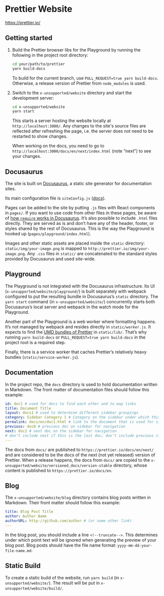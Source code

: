 # Prettier Website

https://prettier.io/

## Getting started

1. Build the Prettier browser libs for the Playground by running the following in the project root directory:

   ```sh
   cd your/path/to/prettier
   yarn build-docs
   ```

   To build for the current branch, use `PULL_REQUEST=true yarn build-docs`. Otherwise, a release version of Prettier from `node_modules` is used.

2. Switch to the `x-unsupported/website` directory and start the development server:

   ```sh
   cd x-unsupported/website
   yarn start
   ```

   This starts a server hosting the website locally at `http://localhost:3000/`. Any changes to the site's source files are reflected after refreshing the page, i.e. the server does not need to be restarted to show changes.

   When working on the docs, you need to go to `http://localhost:3000/docs/en/next/index.html` (note “next”) to see your changes.

## Docusaurus

The site is built on [Docusaurus](https://docusaurus.io/), a static site generator for documentation sites.

Its main configuration file is `siteConfig.js` ([docs](https://docusaurus.io/docs/en/site-config)).

Pages can be added to the site by putting `.js` files with React components in `pages/`. If you want to use code from other files in these pages, be aware of [how `require` works in Docusaurus](https://docusaurus.io/docs/en/api-pages#page-require-paths). It’s also possible to include `.html` files directly. They are served as is and don’t have any of the header, footer, or styles shared by the rest of Docusaurus. This is the way the Playground is hooked up (`pages/playground/index.html`).

Images and other static assets are placed inside the `static` directory: `static/img/your-image.png` is mapped to `http://prettier.io/img/your-image.png`. Any `.css` files in `static/` are concatenated to the standard styles provided by Docusaurus and used site-wide.

## Playground

The Playground is not integrated with the Docusaurus infrastructure. Its UI (`x-unsupported/website/playground/`) is built separately with webpack configured to put the resulting bundle in Docusaurus’s `static` directory. The `yarn start` command (in `x-unsupported/website/`) concurrently starts both Docusaurus’s local server and webpack in the watch mode for the Playground.

Another part of the Playground is a web worker where formatting happens. It’s not managed by webpack and resides directly in `static/worker.js`. It expects to find the [UMD bundles of Prettier](https://prettier.io/docs/en/browser.html) in `static/lib/`. That’s why running `yarn build-docs` or `PULL_REQUEST=true yarn build-docs` in the project root is a required step.

Finally, there is a service worker that caches Prettier’s relatively heavy bundles (`static/service-worker.js`).

## Documentation

In the project repo, the `docs` directory is used to hold documentation written in Markdown.
The front matter of documentation files should follow this example:

```yaml
id: doc1 # used for docs to find each other and to map links
title: Document Title
layout: docs1 # used to determine different sidebar groupings
category: Sidebar Category 1 # Category on the sidebar under which this doc goes
permalink: docs/en/doc1.html # link to the document that is used for site
previous: doc0 # previous doc on sidebar for navigation
next: doc2 # next doc on the sidebar for navigation
# don’t include next if this is the last doc; don’t include previous if first doc
---
```

The docs from `docs/` are published to `https://prettier.io/docs/en/next/` and are considered to be the docs of the next (not yet released) version of Prettier. When a release happens, the docs from `docs/` are copied to the `x-unsupported/website/versioned_docs/version-stable` directory, whose content is published to `https://prettier.io/docs/en`.

## Blog

The `x-unsupported/website/blog` directory contains blog posts written in Markdown. Their front matter should follow this example:

```yaml
title: Blog Post Title
author: Author Name
authorURL: http://github.com/author # (or some other link)
---
```

In the blog post, you should include a line `<!--truncate-->`. This determines under which point text will be ignored when generating the preview of your blog post. Blog posts should have the file name format: `yyyy-mm-dd-your-file-name.md`.

## Static Build

To create a static build of the website, run `yarn build` (in `x-unsupported/website/`). The result will be put in `x-unsupported/website/build/`.
